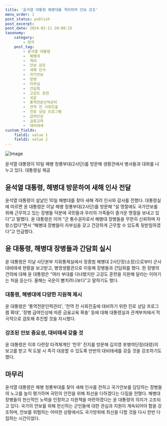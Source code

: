 ```yaml
---
title: '윤석열 대통령 해병대를 격려하며 안보 강조'
menu_order: 1
post_status: publish
post_excerpt: 
post_date: 2024-02-11 20:00:25
taxonomy:
    category:
        - 정치
    post_tag:
        - 윤석열 대통령
        -  해병대
        -  격려
        -  안보 강조
        -  새해 인사
        -  국가안보
        -  장병
        -  자부심
        -  간담회
        -  고강도 훈련
        -  국운
        -  통역전문인력관리
        -  전역 전 사회진출
        -  진로 상담 프로그램
        -  급여인상
        -  금융교육
        -  대비태세
custom_fields:
    field1: value 1
    field2: value 2
---
```


![Image](https://imgnews.pstatic.net/image/366/2024/02/10/0000969695_001_20240210183601405.JPG?type=w647)

윤석열 대통령이 10일 해병 청룡부대(2사단)를 방문해 생황관에서 병사들과 대화를 나누고 있다. 대통령실 제공
## 윤석열 대통령, 해병대 방문하여 새해 인사 전달
윤석열 대통령이 설날인 10일 해병대를 찾아 새해 격려 인사와 감사를 전했다. 대통령실에 따르면 윤 대통령은 이날 해병 청룡부대(2사단)를 방문해 “설 명절에도 국가안보를 위해 근무하고 있는 장병들 덕분에 국민들과 우리의 가족들이 즐거운 명절을 보내고 있다”고 말했다. 윤 대통령은 이어 “군 통수권자로서 해병대 장병들을 무한히 신뢰하며 자랑스럽다”면서 “해병대 장병들이 자부심을 갖고 건강하게 근무할 수 있도록 뒷받침하겠다”고 언급했다.
## 윤 대통령, 해병대 장병들과 간담회 실시
윤 대통령은 이날 사단본부 지휘통제실에서 정종범 해병대 2사단장(소장)으로부터 군사대비태세 현황을 보고받고, 병영생활관으로 이동해 장병들과 간담회를 했다. 한 장병의 건의에 대해 윤 대통령은 “여러 부대를 다녀봤지만 고강도 훈련을 지원해 달라는 이야기는 처음 듣는다. 올해는 국운이 뻗치려나보다”고 말하기도 했다.
### 대통령, 해병대에 다양한 지원책 제시
윤 대통령은 '통역전문인력관리', '전역 전 사회진출에 대비하기 위한 진로 상담 프로그램 확대', '장병 급여인상에 따른 금융교육 확충' 등에 대해 대통령실과 관계부처에서 적극적으로 검토해 추진할 것을 지시했다.
### 강조된 안보 중요성, 대비태세 갖출 것
윤 대통령은 이후 다련장 타격체계인 ‘천무’ 진지를 방문해 김지영 포병여단장(대령)의 보고를 받고 적 도발 시 즉각 대응할 수 있도록 만반의 대비태세를 갖출 것을 강조하기도 했다.
## 마무리
윤석열 대통령은 해병 청룡부대를 찾아 새해 인사를 전하고 국가안보를 담당하는 장병들의 노고를 높이 평가하며 국민의 안전을 위해 최선을 다하겠다는 다짐을 전했다. 해병대 장병들의 헌신적인 노력을 인정하고 지원책을 마련하겠다는 윤 대통령의 의지가 고조되고 있다. 국가의 안보를 위해 헌신하는 군인들에 대한 관심과 지원이 계속되어야 함을 강조하며, 안보를 위협하는 어떠한 상황에서도 국가방위에 최선을 다할 것을 다시 한번 다짐하는 시간이었다.
